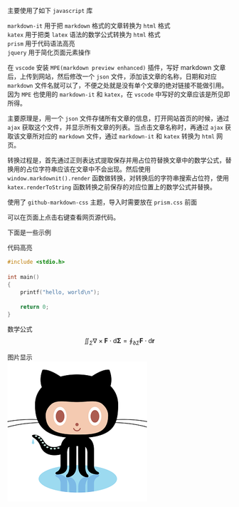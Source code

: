 主要使用了如下 `javascript` 库

`markdown-it` 用于把 `markdown` 格式的文章转换为 `html` 格式  
`katex` 用于把类 `latex` 语法的数学公式转换为 `html` 格式  
`prism` 用于代码语法高亮  
`jquery` 用于简化页面元素操作  

在 `vscode` 安装 `MPE(markdown preview enhanced)` 插件，写好 markdown 文章后，上传到网站，然后修改一个 `json` 文件，添加该文章的名称，日期和对应 `markdown` 文件名就可以了，不便之处就是没有单个文章的绝对链接不能做引用。因为 `MPE` 也使用的 `markdown-it` 和 `katex`，在 `vscode` 中写好的文章应该是所见即所得。

主要原理是，用一个 `json` 文件存储所有文章的信息，打开网站首页的时候，通过 `ajax` 获取这个文件，并显示所有文章的列表。当点击文章名称时，再通过 `ajax` 获取该文章所对应的 `markdown` 文件，通过 `markdown-it` 和 `katex` 转换为 `html` 网页。

转换过程是，首先通过正则表达式提取保存并用占位符替换文章中的数学公式，替换用的占位字符串应该在文章中不会出现。然后使用 `window.markdownit().render` 函数做转换，对转换后的字符串搜索占位符，使用 `katex.renderToString` 函数转换之前保存的对应位置上的数学公式并替换。

使用了 `github-markdown-css` 主题，导入时需要放在 `prism.css` 前面

可以在页面上点击右键查看网页源代码。

下面是一些示例


代码高亮
```c
#include <stdio.h>

int main()
{
    printf("hello, world\n");

    return 0;
}
```

数学公式
$$
\displaystyle\iint_{\Sigma}\nabla\times\mathbf{F}\cdot\text{d}\mathbf{\Sigma}=\oint_{\partial\Sigma}\mathbf{F}\cdot\text{d}\mathbf{r}
$$

图片显示  
![GitHub Logo](img/octocat.png)

